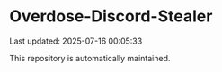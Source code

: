 # Overdose-Discord-Stealer

Last updated: 2025-07-16 00:05:33

This repository is automatically maintained.

